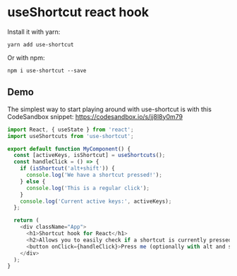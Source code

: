 # useShortcut react hook

Install it with yarn:

```
yarn add use-shortcut
```

Or with npm:

```
npm i use-shortcut --save
```

## Demo

The simplest way to start playing around with use-shortcut is with this CodeSandbox snippet:
https://codesandbox.io/s/jj8l8y0m79

```javascript
import React, { useState } from 'react';
import useShortcuts from 'use-shortcut';

export default function MyComponent() {
  const [activeKeys, isShortcut] = useShortcuts();
  const handleClick = () => {
    if (isShortcut('alt+shift')) {
      console.log('We have a shortcut pressed!');
    } else {
      console.log('This is a regular click');
    }
    console.log('Current active keys:', activeKeys);
  };

  return (
    <div className="App">
      <h1>Shortcut hook for React</h1>
      <h2>Allows you to easily check if a shortcut is currently pressed</h2>
      <button onClick={handleClick}>Press me (optionally with alt and shift pressed</button>
    </div>
  );
}
```

